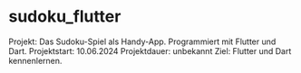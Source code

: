 # sudoku_flutter

Projekt: Das Sudoku-Spiel als Handy-App. Programmiert mit Flutter und Dart. 
Projektstart: 10.06.2024
Projektdauer: unbekannt
Ziel: Flutter und Dart kennenlernen.
